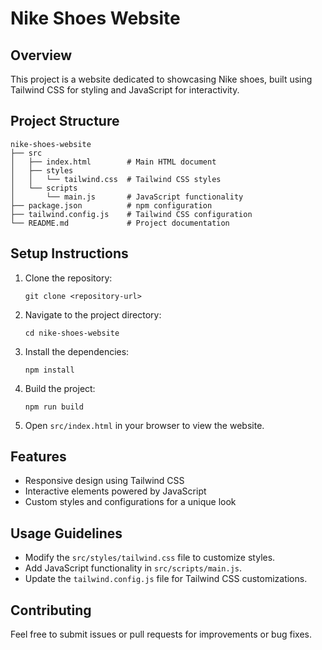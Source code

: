 # Nike Shoes Website

## Overview
This project is a website dedicated to showcasing Nike shoes, built using Tailwind CSS for styling and JavaScript for interactivity.

## Project Structure
```
nike-shoes-website
├── src
│   ├── index.html        # Main HTML document
│   ├── styles
│   │   └── tailwind.css  # Tailwind CSS styles
│   └── scripts
│       └── main.js       # JavaScript functionality
├── package.json          # npm configuration
├── tailwind.config.js    # Tailwind CSS configuration
└── README.md             # Project documentation
```

## Setup Instructions
1. Clone the repository:
   ```
   git clone <repository-url>
   ```
2. Navigate to the project directory:
   ```
   cd nike-shoes-website
   ```
3. Install the dependencies:
   ```
   npm install
   ```
4. Build the project:
   ```
   npm run build
   ```
5. Open `src/index.html` in your browser to view the website.

## Features
- Responsive design using Tailwind CSS
- Interactive elements powered by JavaScript
- Custom styles and configurations for a unique look

## Usage Guidelines
- Modify the `src/styles/tailwind.css` file to customize styles.
- Add JavaScript functionality in `src/scripts/main.js`.
- Update the `tailwind.config.js` file for Tailwind CSS customizations.

## Contributing
Feel free to submit issues or pull requests for improvements or bug fixes.